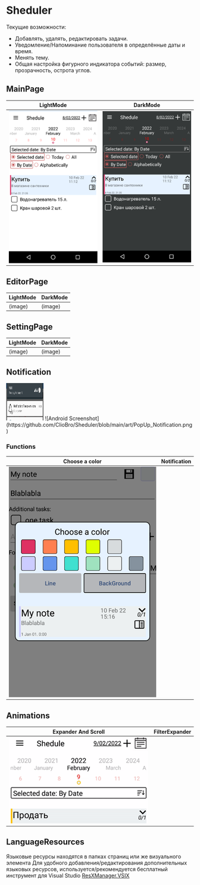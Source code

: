 # Sheduler

Текущие возможности:
- Добавлять, удалять, редактировать задачи.
- Уведомление/Напоминание пользователя в определённые даты и время.
- Менять тему.
- Общая настройка фигурного индикатора событий: размер, прозрачность, острота углов.

## MainPage
| LightMode | DarkMode |
| --------- | -------- |
| ![Android Screenshot](https://github.com/ClioBro/Sheduler/blob/main/art/shedule_main_page_light.png) | ![Android Screenshot](https://github.com/ClioBro/Sheduler/blob/main/art/shedule_main_page_dark.png) |

## EditorPage
| LightMode | DarkMode |
| --------- | -------- |
|  (image)  |  (image) |

## SettingPage
| LightMode | DarkMode |
| --------- | -------- |
|  (image)  |  (image) |

## Notification
<img src="https://github.com/ClioBro/Sheduler/blob/main/art/PopUp_Notification.png" width="100" height="100">
 ![Android Screenshot](https://github.com/ClioBro/Sheduler/blob/main/art/PopUp_Notification.png) 

### Functions
| Choose a color | Notification |
| -- | -- |
| ![Android Screenshot](https://github.com/ClioBro/Sheduler/blob/main/art/PopUp_ChooseColor.png) |  | 

## Animations
| Expander And Scroll | FilterExpander | 
| ------------------- | -------------- |
| ![Android Animation](https://github.com/ClioBro/Sheduler/blob/main/art/scroll_expander_animations.gif) |  |

## LanguageResources
Языковые ресурсы находятся в папках страниц или же визуального элемента
Для удобного добавления/редактирования дополнительных языковых ресурсов, используется/рекомендуется бесплатный инструмент для Visual Studio [ResXManager.VSIX](https://marketplace.visualstudio.com/items?itemName=TomEnglert.ResXManager)
